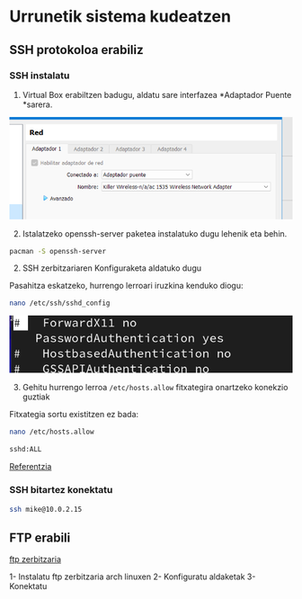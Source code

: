 # Urrunetik sistema kudeatzen

## SSH protokoloa erabiliz

### SSH instalatu

1. Virtual Box erabiltzen badugu, aldatu sare interfazea *Adaptador Puente *sarera.

![alt text](image-5.png)

2. Istalatzeko openssh-server paketea instalatuko dugu lehenik eta behin.

```bash
pacman -S openssh-server
```

2. SSH zerbitzariaren Konfiguraketa aldatuko dugu

Pasahitza eskatzeko, hurrengo lerroari iruzkina kenduko diogu:
```bash
nano /etc/ssh/sshd_config
```

![alt text](image-6.png)

3. Gehitu hurrengo lerroa `/etc/hosts.allow` fitxategira onartzeko konekzio guztiak
   
Fitxategia sortu existitzen ez bada:

```bash
nano /etc/hosts.allow
```

```bash
sshd:ALL
```

[Referentzia](https://wiki.archlinux.org/title/OpenSSH)
### SSH bitartez konektatu


```bash
ssh mike@10.0.2.15
```

## FTP erabili

[ftp zerbitzaria](https://wiki.archlinux.org/title/Very_Secure_FTP_Daemon)

1- Instalatu ftp zerbitzaria arch linuxen
2- Konfiguratu aldaketak
3- Konektatu
